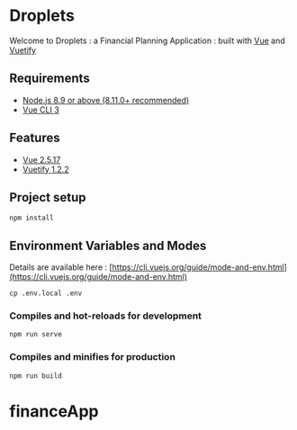 # Droplets

Welcome to Droplets : a Financial Planning Application : built with [Vue](https://vuejs.org) and [Vuetify](https://vuetifyjs.com)

## Requirements
- [Node.js 8.9 or above (8.11.0+ recommended)](https://nodejs.org)
- [Vue CLI 3](https://cli.vuejs.org/guide/installation.html)

## Features
- [Vue 2.5.17](https://vuejs.org)
- [Vuetify 1.2.2](https://vuetifyjs.com)

## Project setup
```
npm install
```

## Environment Variables and Modes
Details are available here : [https://cli.vuejs.org/guide/mode-and-env.html](https://cli.vuejs.org/guide/mode-and-env.html)
```
cp .env.local .env
```

### Compiles and hot-reloads for development
```
npm run serve
```

### Compiles and minifies for production
```
npm run build
```
# financeApp
